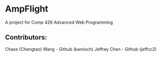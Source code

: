 # AmpFlight
A project for Comp 426  Advanced Web Programming

## Contributors:
  Chase (Chengtao) Wang - Github (kamisch)
  Jeffrey Chen - Github (jeffcc2)
